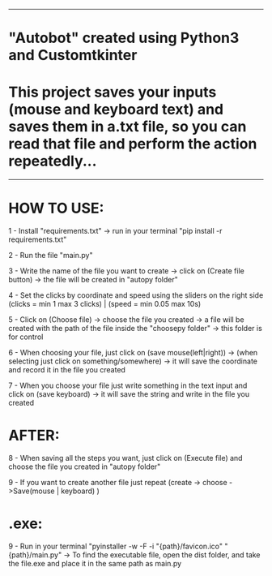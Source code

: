 ------------------------------------------------------------------------------------------------------------------------------------------------------------------------
# "Autobot" created using Python3 and Customtkinter

# This project saves your inputs (mouse and keyboard text) and saves them in a.txt file, so you can read that file and perform the action repeatedly...

------------------------------------------------------------------------------------------------------------------------------------------------------------------------
# HOW TO USE:
1 - Install "requirements.txt" -> run in your terminal "pip install -r requirements.txt"

2 - Run the file "main.py"

3 - Write the name of the file you want to create -> click on (Create file button) -> the file will be created in "autopy folder"

4 - Set the clicks by coordinate and speed using the sliders on the right side (clicks = min 1 max 3 clicks) | (speed = min 0.05 max 10s)

5 - Click on (Choose file) -> choose the file you created -> a file will be created with the path of the file inside the "choosepy folder" -> this folder is for control

6 - When choosing your file, just click on (save mouse(left|right)) -> (when selecting just click on something/somewhere) -> it will save the coordinate and record it in the file you created

7 - When you choose your file just write something in the text input and click on (save keyboard) -> it will save the string and write in the file you created

# AFTER:
8 - When saving all the steps you want, just click on (Execute file) and choose the file you created in "autopy folder"

9 - If you want to create another file just repeat (create -> choose ->Save(mouse | keyboard) )

# .exe:
9 - Run in your terminal "pyinstaller -w -F -i "{path}/favicon.ico" "{path}/main.py" -> To find the executable file, open the dist folder, and take the file.exe and place it in the same path as main.py
